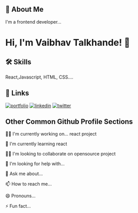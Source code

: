 
## 🚀 About Me
I'm a frontend developer...


# Hi, I'm Vaibhav Talkhande! 👋


## 🛠 Skills
React,Javascript, HTML, CSS....


## 🔗 Links
[![portfolio](https://img.shields.io/badge/my_portfolio-000?style=for-the-badge&logo=ko-fi&logoColor=white)](https://katherineoelsner.com/)
[![linkedin](https://img.shields.io/badge/linkedin-0A66C2?style=for-the-badge&logo=linkedin&logoColor=white)](https://www.linkedin.com/)
[![twitter](https://img.shields.io/badge/twitter-1DA1F2?style=for-the-badge&logo=twitter&logoColor=white)](https://twitter.com/)


## Other Common Github Profile Sections
👩‍💻 I'm currently working on... react project

🧠 I'm currently learning  react

👯‍♀️ I'm looking to collaborate on opensource project

🤔 I'm looking for help with...

💬 Ask me about...

📫 How to reach me...

😄 Pronouns...

⚡️ Fun fact...

